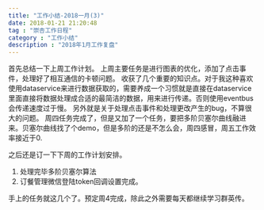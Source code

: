 ```yaml
---
title: "工作小结-2018一月(3)"
date: 2018-01-21 21:20:48
tag : "崇杏工作日程"
category : "工作小结"
description : "2018年1月工作复盘"
---
```


首先总结一下上周工作计划。
上周主要任务是进行图表的优化，添加了点击事件，处理好了相互通信的卡顿问题。
收获了几个重要的知识点。对于我这种喜欢使用dataservice来进行数据获取的，需要养成一个习惯就是直接在dataservice里面直接将数据处理成合适的最简洁的数据，用来进行传递。否则使用eventbus会传递速度过于慢。
另外就是关于处理点击事件和处理更改产生的bug，不算很大的问题。
周四任务完成了，但是又加了一个任务，要把多阶贝塞尔曲线融进来。贝塞尔曲线找了个demo，但是多阶的还是不怎么会，周四感冒，周五工作效率接近于0.

之后还是订一下下周的工作计划安排。
1. 处理完毕多阶贝塞尔算法
2. 订餐管理微信登陆token回调设置完成。

手上的任务就这几个了。预定周4完成，除此之外需要每天都继续学习群英传。